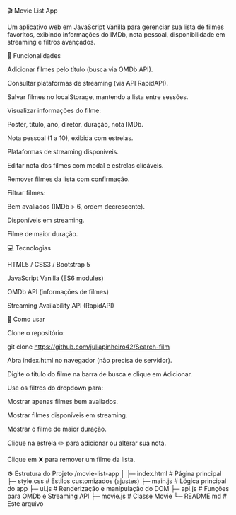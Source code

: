 🎬 Movie List App

Um aplicativo web em JavaScript Vanilla para gerenciar sua lista de filmes favoritos, exibindo informações do IMDb, nota pessoal, disponibilidade em streaming e filtros avançados.

📝 Funcionalidades

Adicionar filmes pelo título (busca via OMDb API).

Consultar plataformas de streaming (via API RapidAPI).

Salvar filmes no localStorage, mantendo a lista entre sessões.

Visualizar informações do filme:

Poster, título, ano, diretor, duração, nota IMDb.

Nota pessoal (1 a 10), exibida com estrelas.

Plataformas de streaming disponíveis.

Editar nota dos filmes com modal e estrelas clicáveis.

Remover filmes da lista com confirmação.

Filtrar filmes:

Bem avaliados (IMDb > 6, ordem decrescente).

Disponíveis em streaming.

Filme de maior duração.

💻 Tecnologias

HTML5 / CSS3 / Bootstrap 5

JavaScript Vanilla (ES6 modules)

OMDb API (informações de filmes)

Streaming Availability API (RapidAPI)

🚀 Como usar

Clone o repositório:

git clone https://github.com/juliapinheiro42/Search-film

Abra index.html no navegador (não precisa de servidor).

Digite o título do filme na barra de busca e clique em Adicionar.

Use os filtros do dropdown para:

Mostrar apenas filmes bem avaliados.

Mostrar filmes disponíveis em streaming.

Mostrar o filme de maior duração.

Clique na estrela ✏️ para adicionar ou alterar sua nota.

Clique em ❌ para remover um filme da lista.

⚙️ Estrutura do Projeto
/movie-list-app
│
├─ index.html # Página principal
├─ style.css # Estilos customizados (ajustes)
├─ main.js # Lógica principal do app
├─ ui.js # Renderização e manipulação do DOM
├─ api.js # Funções para OMDb e Streaming API
├─ movie.js # Classe Movie
└─ README.md # Este arquivo
